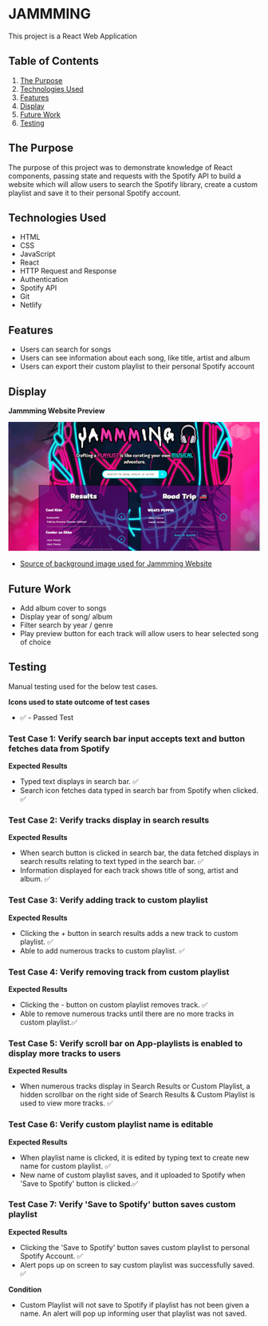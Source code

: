 # JAMMMING

This project is a React Web Application

## Table of Contents

1. [The Purpose](#the-purpose)
2. [Technologies Used](#technologies-used)
3. [Features](#features)
4. [Display](#display)
5. [Future Work](#future-work)
6. [Testing](#testing)

## The Purpose

The purpose of this project was to demonstrate knowledge of React components, passing state and requests with the Spotify API to build a website which will allow users to search the Spotify library, create a custom playlist and save it to their personal Spotify account.

## Technologies Used

- HTML
- CSS
- JavaScript
- React
- HTTP Request and Response
- Authentication
- Spotify API
- Git
- Netlify

## Features

- Users can search for songs
- Users can see information about each song, like title, artist and album
- Users can export their custom playlist to their personal Spotify account

## Display

**Jammming Website Preview**

![Jammming Website Snapshot](images\App_Display.png)

- [Source of background image used for Jammming Website](https://hdqwalls.com/wallpaper/1440x900/mask-boy-listening-music-neon-4k)

## Future Work

- Add album cover to songs
- Display year of song/ album
- Filter search by year / genre
- Play preview button for each track will allow users to hear selected song of choice

## Testing

Manual testing used for the below test cases.

**Icons used to state outcome of test cases**

- ✅ - Passed Test

### Test Case 1: Verify search bar input accepts text and button fetches data from Spotify

**Expected Results**

- Typed text displays in search bar. ✅
- Search icon fetches data typed in search bar from Spotify when clicked. ✅

### Test Case 2: Verify tracks display in search results

**Expected Results**

- When search button is clicked in search bar, the data fetched displays in search results relating to text typed in the search bar. ✅
- Information displayed for each track shows title of song, artist and album. ✅

### Test Case 3: Verify adding track to custom playlist

**Expected Results**

- Clicking the + button in search results adds a new track to custom playlist. ✅
- Able to add numerous tracks to custom playlist. ✅

### Test Case 4: Verify removing track from custom playlist

**Expected Results**

- Clicking the - button on custom playlist removes track. ✅
- Able to remove numerous tracks until there are no more tracks in custom playlist.✅

### Test Case 5: Verify scroll bar on App-playlists is enabled to display more tracks to users

**Expected Results**

- When numerous tracks display in Search Results or Custom Playlist, a hidden scrollbar on the right side of Search Results & Custom Playlist is used to view more tracks. ✅

### Test Case 6: Verify custom playlist name is editable

**Expected Results**

- When playlist name is clicked, it is edited by typing text to create new name for custom playlist. ✅
- New name of custom playlist saves, and it uploaded to Spotify when 'Save to Spotify' button is clicked.✅

### Test Case 7: Verify 'Save to Spotify' button saves custom playlist

**Expected Results**

- Clicking the 'Save to Spotify' button saves custom playlist to personal Spotify Account. ✅
- Alert pops up on screen to say custom playlist was successfully saved. ✅

**Condition**

- Custom Playlist will not save to Spotify if playlist has not been given a name. An alert will pop up informing user that playlist was not saved.
